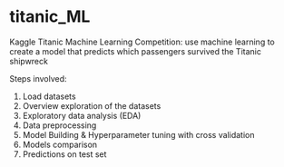 # titanic_ML
Kaggle Titanic Machine Learning Competition: use machine learning to create a model that predicts which passengers survived the Titanic shipwreck

Steps involved:
1. Load datasets
2. Overview exploration of the datasets
3. Exploratory data analysis (EDA)
4. Data preprocessing
5. Model Building & Hyperparameter tuning with cross validation
6. Models comparison
7. Predictions on test set
